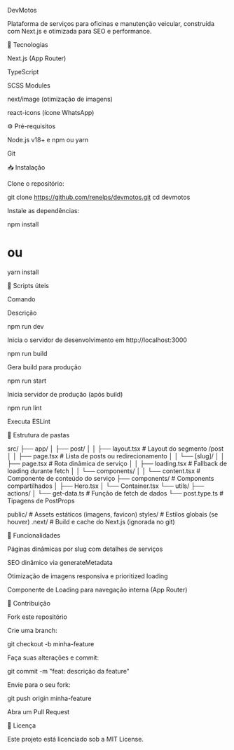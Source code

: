 DevMotos

Plataforma de serviços para oficinas e manutenção veicular, construída com Next.js e otimizada para SEO e performance.

🚀 Tecnologias

Next.js (App Router)

TypeScript

SCSS Modules

next/image (otimização de imagens)

react-icons (ícone WhatsApp)

⚙️ Pré-requisitos

Node.js v18+ e npm ou yarn

Git

📥 Instalação

Clone o repositório:

git clone https://github.com/renelps/devmotos.git
cd devmotos

Instale as dependências:

npm install
# ou
yarn install

🔧 Scripts úteis

Comando

Descrição

npm run dev

Inicia o servidor de desenvolvimento em http://localhost:3000

npm run build

Gera build para produção

npm run start

Inicia servidor de produção (após build)

npm run lint

Executa ESLint

📁 Estrutura de pastas

src/
├── app/
│   ├── post/
│   │   ├── layout.tsx           # Layout do segmento /post
│   │   ├── page.tsx             # Lista de posts ou redirecionamento
│   │   └── [slug]/
│   │       ├── page.tsx         # Rota dinâmica de serviço
│   │       ├── loading.tsx      # Fallback de loading durante fetch
│   │       └── components/
│   │           └── content.tsx  # Componente de conteúdo do serviço
├── components/                  # Components compartilhados
│   ├── Hero.tsx
│   └── Container.tsx
└── utils/
    ├── actions/
    │   └── get-data.ts          # Função de fetch de dados
    └── post.type.ts             # Tipagens de PostProps

public/   # Assets estáticos (imagens, favicon)
styles/   # Estilos globais (se houver)
.next/    # Build e cache do Next.js (ignorada no git)

📌 Funcionalidades

Páginas dinâmicas por slug com detalhes de serviços

SEO dinâmico via generateMetadata

Otimização de imagens responsiva e prioritized loading

Componente de Loading para navegação interna (App Router)

🤝 Contribuição

Fork este repositório

Crie uma branch:

git checkout -b minha-feature

Faça suas alterações e commit:

git commit -m "feat: descrição da feature"

Envie para o seu fork:

git push origin minha-feature

Abra um Pull Request

📝 Licença

Este projeto está licenciado sob a MIT License.
